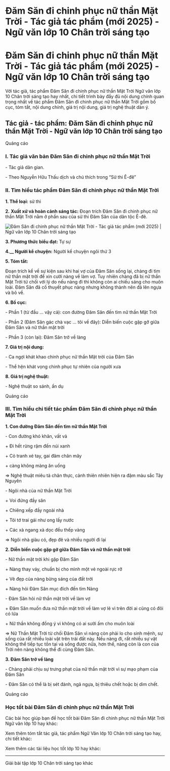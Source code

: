 # Đăm Săn đi chinh phục nữ thần Mặt Trời - Tác giả tác phẩm (mới 2025) - Ngữ văn lớp 10 Chân trời sáng tạo

# Đăm Săn đi chinh phục nữ thần Mặt Trời - Tác giả tác phẩm (mới 2025) - Ngữ văn lớp 10 Chân trời sáng tạo

Với tác giả, tác phẩm Đăm Săn đi chinh phục nữ thần Mặt Trời Ngữ văn lớp 10 Chân trời sáng tạo hay nhất, chi tiết trình bày đầy đủ nội dung chính quan trọng nhất về tác phẩm Đăm Săn đi chinh phục nữ thần Mặt Trời gồm bố cục, tóm tắt, nội dung chính, giá trị nội dung, giá trị nghệ thuật dàn ý.

## Tác giả - tác phẩm: Đăm Săn đi chinh phục nữ thần Mặt Trời - Ngữ văn lớp 10 Chân trời sáng tạo

Quảng cáo

### **I. Tác giả văn bản Đăm Săn đi chinh phục nữ thần Mặt Trời**

\- Tác giả dân gian. 

\- Theo Nguyễn Hữu Thấu dịch và chú thích trong “Sử thi Ê-đê” 

### **II. Tìm hiểu tác phẩm Đăm Săn đi chinh phục nữ thần Mặt Trời**

**1\. Thể loại:** sử thi 

**2.** **Xuất xứ và hoàn cảnh sáng tác:** Đoạn trích Đăm Săn đi chinh phục nữ thần Mặt Trời nằm ở phần sau của sử thi Đăm Săn của dân tộc Ê-đê. 

![Đăm Săn đi chinh phục nữ thần Mặt Trời - Tác giả tác phẩm \(mới 2025\) | Ngữ văn lớp 10 Chân trời sáng tạo](https://vietjack.com/soan-van-lop-10-ct/images/tac-gia-tac-pham-dam-san-di-chinh-phuc-nu-than-mat-troi.PNG)

**3\. Phương thức biểu đạt:** Tự sự 

**4.__ Người kể chuyện:** Người kể chuyện ngôi thứ 3

**5\. Tóm tắt:**

Đoạn trích kể về sự kiện sau khi hai vợ của Đăm Săn sống lại, chàng đi tìm nữ thần mặt trời để xin cưới nàng về làm vợ. Tuy nhiên chàng đã bị nữ thần Mặt Trời từ chối với lý do nếu nàng đi thì không còn ai chiếu sáng cho muôn loài. Đăm Săn đã cố thuyết phục nàng nhưng không thành nên đã lên ngựa và bỏ về.

**6\. Bố cục:**

\- Phần 1 (từ đầu … vậy cả): con đường Đăm Săn đến tìm nữ thần Mặt Trời

\- Phần 2 (Đăm Săn gác chà vạc … tôi về đây): Diễn biến cuộc gặp gỡ giữa Đăm Săn và nữ thần mặt trời

\- Phần 3 (còn lại): Đăm Săn trở về làng

**7\. Giá trị nội dung:**

\- Ca ngợi khát khao chinh phục nữ thần Mặt trời của Đăm Săn

\- Thể hện khát vọng chinh phục tự nhiên của người xưa

**8\. Giá trị nghệ thuật:**

\- Nghệ thuật so sánh, ẩn dụ 

Quảng cáo

### **III. Tìm hiểu chi tiết tác phẩm Đăm Săn đi chinh phục nữ thần Mặt Trời**

**1\. Con đường Đăm Săn đến tìm nữ thần Mặt Trời**

\- Con đường khó khăn, vất vả

\+ Đi hết rừng rậm đến núi xanh 

\+ Cỏ tranh xé tay, gai đâm chân mây

\+ càng không màng ăn uống

=> Nghệ thuật miêu tả chân thực, cảnh thiên nhiên hiện ra đậm màu sắc Tây Nguyên 

\- Ngôi nhà của nữ thần Mặt Trời 

\+ Voi đứng đầy sân

\+ Chiêng xếp đầy ngoài nhà

\+ Tôi tớ trai gái như ong lấy nước

\+ Các xà ngang xà dọc đều thếp vàng 

=> Ngôi nhà giàu có, đẹp đẽ và nhiều người đi lại

**2\. Diễn biến cuộc gặp gỡ giữa Đăm Săn và nữ thần mặt trời**

\- Nữ thần mặt trời khi gặp Đăm Săn 

\+ Nàng thay váy, chuẩn bị cho mình một vẻ ngoài rực rỡ

\+ Vẻ đẹp của nàng bừng sáng của đất trời 

\+ Nàng hỏi Đăm Săn mục đích đến tìm Nàng

\- Đăm Săn hỏi nữ thần mặt trời về làm vợ 

\+ Đăm Săn muốn đưa nữ thần mặt trời về làm vợ lẽ vì trên đời ai cũng có đôi có lứa

\+ Nữ thần không đồng ý vì không có ai sưởi ấm cho muôn loài

=> Nữ Thần Mặt Trời từ chối Đăm Săn vì nàng còn phải lo cho sinh mệnh, sự sống của rất nhiều loài vật trên trái đất này. Nếu nàng đi, rất nhiều sự vật không thể tiếp tục tồn tại và sống được nữa, hơn thế, nàng còn là con của Trời nên nàng không thể đi cùng Đăm Săn.

**3\. Đăm Săn trở về làng**

\- Chàng phải chịu sự trưng phạt của nữ thần mặt trời vì sự mạo phạm của Đăm Săn 

\- Đăm Săn có thể là bị sét đánh, ngã ngựa, bị thiêu chết hoặc bị dìm chết.

Quảng cáo

### **Học tốt bài Đăm Săn đi chinh phục nữ thần Mặt Trời**

Các bài học giúp bạn để học tốt bài Đăm Săn đi chinh phục nữ thần Mặt Trời Ngữ văn lớp 10 hay khác:

Xem thêm tóm tắt tác giả, tác phẩm Ngữ Văn lớp 10 Chân trời sáng tạo hay, chi tiết khác:

Xem thêm các tài liệu học tốt lớp 10 hay khác:

* * *

Giải bài tập lớp 10 Chân trời sáng tạo khác

